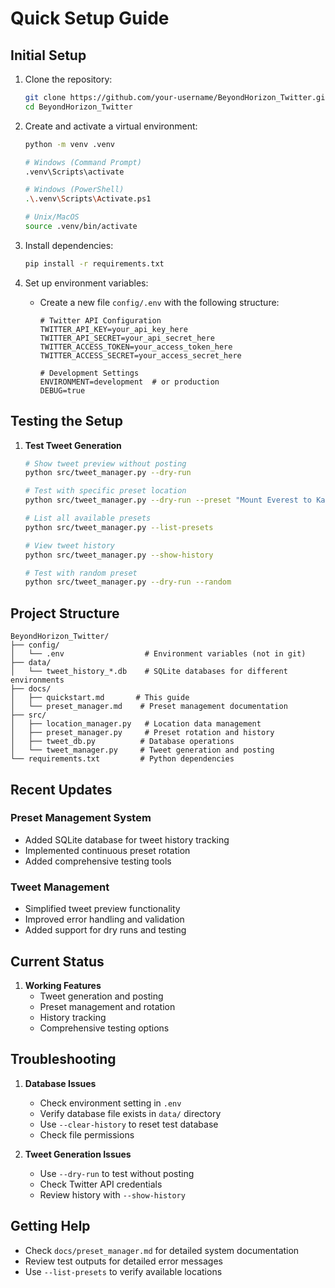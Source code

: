 # Quick Setup Guide

## Initial Setup

1. Clone the repository:
   ```bash
   git clone https://github.com/your-username/BeyondHorizon_Twitter.git
   cd BeyondHorizon_Twitter
   ```

2. Create and activate a virtual environment:
   ```bash
   python -m venv .venv
   
   # Windows (Command Prompt)
   .venv\Scripts\activate
   
   # Windows (PowerShell)
   .\.venv\Scripts\Activate.ps1
   
   # Unix/MacOS
   source .venv/bin/activate
   ```

3. Install dependencies:
   ```bash
   pip install -r requirements.txt
   ```

4. Set up environment variables:
   - Create a new file `config/.env` with the following structure:
     ```
     # Twitter API Configuration
     TWITTER_API_KEY=your_api_key_here
     TWITTER_API_SECRET=your_api_secret_here
     TWITTER_ACCESS_TOKEN=your_access_token_here
     TWITTER_ACCESS_SECRET=your_access_secret_here

     # Development Settings
     ENVIRONMENT=development  # or production
     DEBUG=true
     ```

## Testing the Setup

1. **Test Tweet Generation**
   ```bash
   # Show tweet preview without posting
   python src/tweet_manager.py --dry-run

   # Test with specific preset location
   python src/tweet_manager.py --dry-run --preset "Mount Everest to Kanchenjunga"

   # List all available presets
   python src/tweet_manager.py --list-presets

   # View tweet history
   python src/tweet_manager.py --show-history

   # Test with random preset
   python src/tweet_manager.py --dry-run --random
   ```

## Project Structure

```
BeyondHorizon_Twitter/
├── config/
│   └── .env                  # Environment variables (not in git)
├── data/
│   └── tweet_history_*.db    # SQLite databases for different environments
├── docs/
│   ├── quickstart.md       # This guide
│   └── preset_manager.md    # Preset management documentation
├── src/
│   ├── location_manager.py   # Location data management
│   ├── preset_manager.py     # Preset rotation and history
│   ├── tweet_db.py          # Database operations
│   └── tweet_manager.py     # Tweet generation and posting
└── requirements.txt         # Python dependencies
```

## Recent Updates

### Preset Management System
- Added SQLite database for tweet history tracking
- Implemented continuous preset rotation
- Added comprehensive testing tools

### Tweet Management
- Simplified tweet preview functionality
- Improved error handling and validation
- Added support for dry runs and testing

## Current Status

1. **Working Features**
   - Tweet generation and posting
   - Preset management and rotation
   - History tracking
   - Comprehensive testing options

## Troubleshooting

1. **Database Issues**
   - Check environment setting in `.env`
   - Verify database file exists in `data/` directory
   - Use `--clear-history` to reset test database
   - Check file permissions

2. **Tweet Generation Issues**
   - Use `--dry-run` to test without posting
   - Check Twitter API credentials
   - Review history with `--show-history`

## Getting Help

- Check `docs/preset_manager.md` for detailed system documentation
- Review test outputs for detailed error messages
- Use `--list-presets` to verify available locations
